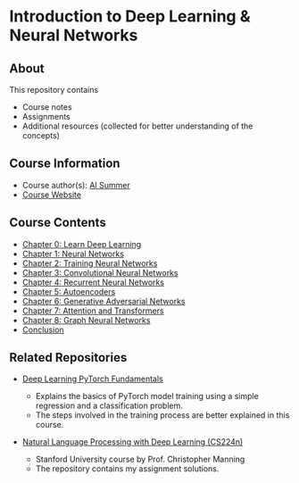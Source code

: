 # Introduction to Deep Learning & Neural Networks

## About

This repository contains

- Course notes
- Assignments
- Additional resources (collected for better understanding of the concepts)

## Course Information

- Course author(s): [AI Summer](https://theaisummer.com/introduction-to-deep-learning-course/)
- [Course Website](https://www.educative.io/courses/intro-deep-learning)

## Course Contents

- [Chapter 0: Learn Deep Learning](./notes/Chapter_0.md)
- [Chapter 1: Neural Networks](./notes/Chapter_1.md)
- [Chapter 2: Training Neural Networks](./notes/Chapter_2.md)
- [Chapter 3: Convolutional Neural Networks](./notes/Chapter_3.md)
- [Chapter 4: Recurrent Neural Networks](./notes/Chapter_4.md)
- [Chapter 5: Autoencoders](./notes/Chapter_5.md)
- [Chapter 6: Generative Adversarial Networks](./notes/Chapter_6.md)
- [Chapter 7: Attention and Transformers](./notes/Chapter_7.md)
- [Chapter 8: Graph Neural Networks](./notes/Chapter_8.md)
- [Conclusion](./notes/Chapter_9.md)

## Related Repositories

- [Deep Learning PyTorch Fundamentals](../Deep_Learning_Pytorch_Fundamentals_Educative/)
  - Explains the basics of PyTorch model training using a simple regression and a classification problem.
  - The steps involved in the training process are better explained in this course.

- [Natural Language Processing with Deep Learning (CS224n)](https://github.com/kaushikacharya/Natural_Language_Processing_with_Deep_Learning_CS224n)
  - Stanford University course by Prof. Christopher Manning
  - The repository contains my assignment solutions.
